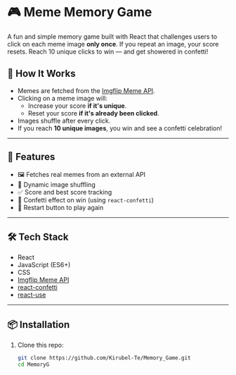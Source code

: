 # 🎮 Meme Memory Game

A fun and simple memory game built with React that challenges users to click on each meme image **only once**. If you repeat an image, your score resets. Reach 10 unique clicks to win — and get showered in confetti!

## 🧠 How It Works

- Memes are fetched from the [Imgflip Meme API](https://api.imgflip.com/get_memes).
- Clicking on a meme image will:
  - Increase your score **if it's unique**.
  - Reset your score **if it's already been clicked**.
- Images shuffle after every click.
- If you reach **10 unique images**, you win and see a confetti celebration!

---

## 🚀 Features

- 🖼️ Fetches real memes from an external API
- 🔄 Dynamic image shuffling
- ✅ Score and best score tracking
- 🎉 Confetti effect on win (using `react-confetti`)
- 🔁 Restart button to play again

---

## 🛠️ Tech Stack

- React
- JavaScript (ES6+)
- CSS
- [Imgflip Meme API](https://api.imgflip.com/)
- [react-confetti](https://www.npmjs.com/package/react-confetti)
- [react-use](https://www.npmjs.com/package/react-use)

---

## 📦 Installation

1. Clone this repo:
   ```bash
   git clone https://github.com/Kirubel-Te/Memory_Game.git
   cd MemoryG

